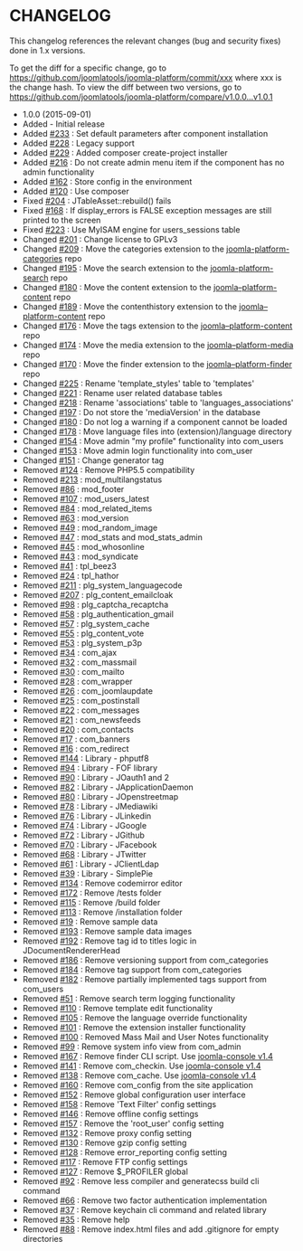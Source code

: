 CHANGELOG
=========

This changelog references the relevant changes (bug and security fixes) done in 1.x versions.

To get the diff for a specific change, go to https://github.com/joomlatools/joomla-platform/commit/xxx where xxx is the change hash.
To view the diff between two versions, go to https://github.com/joomlatools/joomla-platform/compare/v1.0.0...v1.0.1

* 1.0.0 (2015-09-01)
 * Added - Initial release
 * Added [#233] : Set default parameters after component installation
 * Added [#228] : Legacy support
 * Added [#229] : Added composer create-project installer
 * Added [#216] : Do not create admin menu item if the component has no admin functionality
 * Added [#162] : Store config in the environment
 * Added [#120] : Use composer
 * Fixed [#204] : JTableAsset::rebuild() fails
 * Fixed [#168] : If display_errors is FALSE exception messages are still printed to the screen
 * Fixed [#223] : Use MyISAM engine for users_sessions table
 * Changed [#201] : Change license to GPLv3
 * Changed [#209] : Move the categories extension to the [joomla-platform-categories] repo
 * Changed [#195] : Move the search extension to the [joomla-platform-search] repo
 * Changed [#180] : Move the content extension to the [joomla–platform-content] repo
 * Changed [#189] : Move the contenthistory extension to the [joomla–platform-content] repo
 * Changed [#176] : Move the tags extension to the [joomla–platform-content] repo
 * Changed [#174] : Move the media extension to the [joomla–platform-media] repo
 * Changed [#170] : Move the finder extension to the [joomla–platform-finder] repo
 * Changed [#225] : Rename 'template_styles' table to 'templates' 
 * Changed [#221] : Rename user related database tables 
 * Changed [#218] : Rename 'associations' table to 'languages_associations'
 * Changed [#197] : Do not store the 'mediaVersion' in the database
 * Changed [#180] : Do not log a warning if a component cannot be loaded
 * Changed [#178] : Move language files into (extension)/language directory
 * Changed [#154] : Move admin "my profile" functionality into com_users
 * Changed [#153] : Move admin login functionality into com_user
 * Changed [#151] : Change generator tag
 * Removed [#124] : Remove PHP5.5 compatibility
 * Removed [#213] : mod_multilangstatus
 * Removed [#86]  : mod_footer
 * Removed [#107] : mod_users_latest
 * Removed [#84]  : mod_related_items
 * Removed [#63]  : mod_version
 * Removed [#49]  : mod_random_image
 * Removed [#47]  : mod_stats and mod_stats_admin
 * Removed [#45]  : mod_whosonline
 * Removed [#43]  : mod_syndicate
 * Removed [#41]  : tpl_beez3
 * Removed [#24]  : tpl_hathor
 * Removed [#211] : plg_system_languagecode
 * Removed [#207] : plg_content_emailcloak
 * Removed [#98]  : plg_captcha_recaptcha
 * Removed [#58]  : plg_authentication_gmail
 * Removed [#57]  : plg_system_cache
 * Removed [#55]  : plg_content_vote
 * Removed [#53]  : plg_system_p3p
 * Removed [#34]  : com_ajax
 * Removed [#32]  : com_massmail
 * Removed [#30]  : com_mailto
 * Removed [#28]  : com_wrapper
 * Removed [#26]  : com_joomlaupdate
 * Removed [#25]  : com_postinstall 
 * Removed [#22]  : com_messages
 * Removed [#21]  : com_newsfeeds
 * Removed [#20]  : com_contacts
 * Removed [#17]  : com_banners
 * Removed [#16]  : com_redirect
 * Removed [#144] : Library - phputf8 
 * Removed [#94]  : Library - FOF library
 * Removed [#90]  : Library - JOauth1 and 2 
 * Removed [#82]  : Library - JApplicationDaemon
 * Removed [#80]  : Library - JOpenstreetmap
 * Removed [#78]  : Library - JMediawiki
 * Removed [#76]  : Library - JLinkedin 
 * Removed [#74]  : Library - JGoogle
 * Removed [#72]  : Library - JGithub
 * Removed [#70]  : Library - JFacebook
 * Removed [#68]  : Library - JTwitter
 * Removed [#61]  : Library - JClientLdap
 * Removed [#39]  : Library - SimplePie
 * Removed [#134] : Remove codemirror editor
 * Removed [#172] : Remove /tests folder
 * Removed [#115] : Remove /build folder
 * Removed [#113] : Remove /installation folder
 * Removed [#19]  : Remove sample data 
 * Removed [#193] : Remove sample data images
 * Removed [#192] : Remove tag id to titles logic in JDocumentRendererHead
 * Removed [#186] : Remove versioning support from com_categories
 * Removed [#184] : Remove tag support from com_categories
 * Removed [#182] : Remove partially implemented tags support from com_users
 * Removed [#51]  : Remove search term logging functionality
 * Removed [#110] : Remove template edit functionality
 * Removed [#105] : Remove the language override functionality
 * Removed [#101] : Remove the extension installer functionality 
 * Removed [#100] : Removed Mass Mail and User Notes functionality
 * Removed [#99]  : Remove system info view from com_admin
 * Removed [#167] : Remove finder CLI script. Use [joomla-console v1.4]
 * Removed [#141] : Remove com_checkin. Use [joomla-console v1.4]
 * Removed [#138] : Remove com_cache. Use [joomla-console v1.4]
 * Removed [#160] : Remove com_config from the site application
 * Removed [#152] : Remove global configuration user interface
 * Removed [#158] : Remove 'Text Filter' config settings
 * Removed [#146] : Remove offline config settings
 * Removed [#157] : Remove the 'root_user' config setting
 * Removed [#132] : Remove proxy config setting
 * Removed [#130] : Remove gzip config setting
 * Removed [#128] : Remove error_reporting config setting
 * Removed [#117] : Remove FTP config settings
 * Removed [#127] : Remove $_PROFILER global
 * Removed [#92]  : Remove less compiler and generatecss build cli command
 * Removed [#66]  : Remove two factor authentication implementation
 * Removed [#37]  : Remove keychain cli command and related library
 * Removed [#35]  : Remove help
 * Removed [#88]  : Remove index.html files and add .gitignore for empty directories
 
[joomla-platform-categories]: https://github.com/joomlatools/joomla-platform-categories
[joomla-platform-search]: https://github.com/joomlatools/joomla-platform-search
[joomla–platform-content]: https://github.com/joomlatools/joomla-platform-content
[joomla–platform-media]: https://github.com/joomlatools/joomla-platform-media
[joomla–platform-finder]: https://github.com/joomlatools/joomla-platform-finder

[joomla-console v1.4]: https://github.com/joomlatools/joomla-console/releases/tag/v1.4.0

[#233]:  https://github.com/joomlatools/joomla-platform/pull/233
[#228]: https://github.com/joomlatools/joomla-platform/pull/228
[#229]: https://github.com/joomlatools/joomla-platform/pull/229
[#216]: https://github.com/joomlatools/joomla-platform/pull/216
[#162]: https://github.com/joomlatools/joomla-platform/pull/162
[#120]: https://github.com/joomlatools/joomla-platform/pull/120
[#204]: https://github.com/joomlatools/joomla-platform/pull/204 
[#168]: https://github.com/joomlatools/joomla-platform/pull/168
[#223]: https://github.com/joomlatools/joomla-platform/pull/223
[#201]: https://github.com/joomlatools/joomla-platform/pull/201
[#209]: https://github.com/joomlatools/joomla-platform/pull/209
[#195]: https://github.com/joomlatools/joomla-platform/pull/195
[#180]: https://github.com/joomlatools/joomla-platform/pull/180
[#189]: https://github.com/joomlatools/joomla-platform/pull/189
[#176]: https://github.com/joomlatools/joomla-platform/pull/176
[#174]: https://github.com/joomlatools/joomla-platform/pull/174
[#170]: https://github.com/joomlatools/joomla-platform/pull/170
[#225]: https://github.com/joomlatools/joomla-platform/pull/225
[#221]: https://github.com/joomlatools/joomla-platform/pull/221
[#218]: https://github.com/joomlatools/joomla-platform/pull/218
[#197]: https://github.com/joomlatools/joomla-platform/pull/197
[#180]: https://github.com/joomlatools/joomla-platform/pull/180
[#178]: https://github.com/joomlatools/joomla-platform/pull/178
[#154]: https://github.com/joomlatools/joomla-platform/pull/154
[#153]: https://github.com/joomlatools/joomla-platform/pull/153
[#151]: https://github.com/joomlatools/joomla-platform/pull/151
[#124]: https://github.com/joomlatools/joomla-platform/pull/124
[#213]: https://github.com/joomlatools/joomla-platform/pull/213
[#86]: https://github.com/joomlatools/joomla-platform/pull/86
[#107]: https://github.com/joomlatools/joomla-platform/pull/107
[#84]: https://github.com/joomlatools/joomla-platform/pull/84
[#63]: https://github.com/joomlatools/joomla-platform/pull/63
[#49]: https://github.com/joomlatools/joomla-platform/pull/49
[#47]: https://github.com/joomlatools/joomla-platform/pull/47
[#45]: https://github.com/joomlatools/joomla-platform/pull/45
[#43]: https://github.com/joomlatools/joomla-platform/pull/43
[#41]: https://github.com/joomlatools/joomla-platform/pull/41
[#24]: https://github.com/joomlatools/joomla-platform/pull/24
[#211]: https://github.com/joomlatools/joomla-platform/pull/211
[#207]: https://github.com/joomlatools/joomla-platform/pull/207
[#98]: https://github.com/joomlatools/joomla-platform/pull/98
[#58]: https://github.com/joomlatools/joomla-platform/pull/58
[#57]: https://github.com/joomlatools/joomla-platform/pull/57
[#55]: https://github.com/joomlatools/joomla-platform/pull/55
[#53]: https://github.com/joomlatools/joomla-platform/pull/53
[#34]: https://github.com/joomlatools/joomla-platform/pull/34
[#32]: https://github.com/joomlatools/joomla-platform/pull/32
[#30]: https://github.com/joomlatools/joomla-platform/pull/30
[#28]: https://github.com/joomlatools/joomla-platform/pull/28
[#26]: https://github.com/joomlatools/joomla-platform/pull/26
[#25]: https://github.com/joomlatools/joomla-platform/pull/25
[#22]: https://github.com/joomlatools/joomla-platform/pull/22
[#21]: https://github.com/joomlatools/joomla-platform/pull/21
[#20]: https://github.com/joomlatools/joomla-platform/pull/20
[#17]: https://github.com/joomlatools/joomla-platform/pull/17
[#16]: https://github.com/joomlatools/joomla-platform/pull/16
[#144]: https://github.com/joomlatools/joomla-platform/pull/144
[#94]: https://github.com/joomlatools/joomla-platform/pull/94
[#90]: https://github.com/joomlatools/joomla-platform/pull/90
[#82]: https://github.com/joomlatools/joomla-platform/pull/82
[#80]: https://github.com/joomlatools/joomla-platform/pull/80
[#78]: https://github.com/joomlatools/joomla-platform/pull/78
[#76]: https://github.com/joomlatools/joomla-platform/pull/76
[#74]: https://github.com/joomlatools/joomla-platform/pull/74
[#72]: https://github.com/joomlatools/joomla-platform/pull/72
[#70]: https://github.com/joomlatools/joomla-platform/pull/70
[#68]: https://github.com/joomlatools/joomla-platform/pull/68
[#61]: https://github.com/joomlatools/joomla-platform/pull/61
[#39]: https://github.com/joomlatools/joomla-platform/pull/39
[#134]: https://github.com/joomlatools/joomla-platform/pull/134
[#172]: https://github.com/joomlatools/joomla-platform/pull/172
[#115]: https://github.com/joomlatools/joomla-platform/pull/115
[#113]: https://github.com/joomlatools/joomla-platform/pull/113
[#19]: https://github.com/joomlatools/joomla-platform/pull/19
[#193]: https://github.com/joomlatools/joomla-platform/pull/193
[#192]: https://github.com/joomlatools/joomla-platform/pull/192
[#186]: https://github.com/joomlatools/joomla-platform/pull/186
[#184]: https://github.com/joomlatools/joomla-platform/pull/184
[#182]: https://github.com/joomlatools/joomla-platform/pull/182
[#51]: https://github.com/joomlatools/joomla-platform/pull/51
[#110]: https://github.com/joomlatools/joomla-platform/pull/110
[#105]: https://github.com/joomlatools/joomla-platform/pull/105
[#101]: https://github.com/joomlatools/joomla-platform/pull/101
[#100]: https://github.com/joomlatools/joomla-platform/pull/100
[#99]: https://github.com/joomlatools/joomla-platform/pull/99
[#167]: https://github.com/joomlatools/joomla-platform/pull/167
[#141]: https://github.com/joomlatools/joomla-platform/pull/141
[#138]: https://github.com/joomlatools/joomla-platform/pull/138
[#160]: https://github.com/joomlatools/joomla-platform/pull/160
[#152]: https://github.com/joomlatools/joomla-platform/pull/152
[#158]: https://github.com/joomlatools/joomla-platform/pull/158
[#146]: https://github.com/joomlatools/joomla-platform/pull/146
[#157]: https://github.com/joomlatools/joomla-platform/pull/157
[#132]: https://github.com/joomlatools/joomla-platform/pull/132
[#130]: https://github.com/joomlatools/joomla-platform/pull/130
[#128]: https://github.com/joomlatools/joomla-platform/pull/128
[#117]: https://github.com/joomlatools/joomla-platform/pull/117
[#127]: https://github.com/joomlatools/joomla-platform/pull/127
[#92]: https://github.com/joomlatools/joomla-platform/pull/92
[#66]: https://github.com/joomlatools/joomla-platform/pull/66
[#37]: https://github.com/joomlatools/joomla-platform/pull/37
[#35]: https://github.com/joomlatools/joomla-platform/pull/35
[#88]: https://github.com/joomlatools/joomla-platform/pull/88